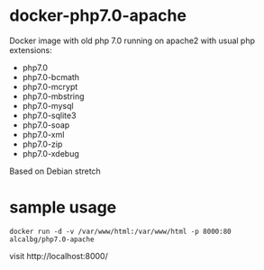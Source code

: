 # docker-php7.0-apache
Docker image with old php 7.0 running on apache2 with usual php extensions:

- php7.0
- php7.0-bcmath
- php7.0-mcrypt
- php7.0-mbstring
- php7.0-mysql
- php7.0-sqlite3
- php7.0-soap
- php7.0-xml
- php7.0-zip
- php7.0-xdebug

Based on Debian stretch

# sample usage
`docker run -d -v /var/www/html:/var/www/html -p 8000:80 alcalbg/php7.0-apache`

visit http://localhost:8000/
